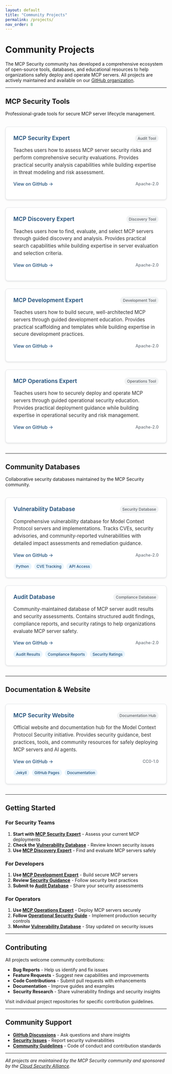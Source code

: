 ```yaml
---
layout: default
title: "Community Projects"
permalink: /projects/
nav_order: 8
---
```


# Community Projects

The MCP Security community has developed a comprehensive ecosystem of open-source tools, databases, and educational resources to help organizations safely deploy and operate MCP servers. All projects are actively maintained and available on our [GitHub organization](https://github.com/ModelContextProtocol-Security).

---

## MCP Security Tools

Professional-grade tools for secure MCP server lifecycle management.

<div class="projects-grid">
  <div class="project-card">
    <div class="project-header">
      <h3>MCP Security Expert</h3>
      <span class="project-type">Audit Tool</span>
    </div>
    <p class="project-description">
      Teaches users how to assess MCP server security risks and perform comprehensive security evaluations. Provides practical security analysis capabilities while building expertise in threat modeling and risk assessment.
    </p>
    <div class="project-links">
      <a href="https://github.com/ModelContextProtocol-Security/mcpserver-audit" class="project-link primary">View on GitHub →</a>
      <span class="project-license">Apache-2.0</span>
    </div>
  </div>

  <div class="project-card">
    <div class="project-header">
      <h3>MCP Discovery Expert</h3>
      <span class="project-type">Discovery Tool</span>
    </div>
    <p class="project-description">
      Teaches users how to find, evaluate, and select MCP servers through guided discovery and analysis. Provides practical search capabilities while building expertise in server evaluation and selection criteria.
    </p>
    <div class="project-links">
      <a href="https://github.com/ModelContextProtocol-Security/mcpserver-finder" class="project-link primary">View on GitHub →</a>
      <span class="project-license">Apache-2.0</span>
    </div>
  </div>

  <div class="project-card">
    <div class="project-header">
      <h3>MCP Development Expert</h3>
      <span class="project-type">Development Tool</span>
    </div>
    <p class="project-description">
      Teaches users how to build secure, well-architected MCP servers through guided development education. Provides practical scaffolding and templates while building expertise in secure development practices.
    </p>
    <div class="project-links">
      <a href="https://github.com/ModelContextProtocol-Security/mcpserver-builder" class="project-link primary">View on GitHub →</a>
      <span class="project-license">Apache-2.0</span>
    </div>
  </div>

  <div class="project-card">
    <div class="project-header">
      <h3>MCP Operations Expert</h3>
      <span class="project-type">Operations Tool</span>
    </div>
    <p class="project-description">
      Teaches users how to securely deploy and operate MCP servers through guided operational security education. Provides practical deployment guidance while building expertise in operational security and risk management.
    </p>
    <div class="project-links">
      <a href="https://github.com/ModelContextProtocol-Security/mcpserver-operator" class="project-link primary">View on GitHub →</a>
      <span class="project-license">Apache-2.0</span>
    </div>
  </div>
</div>

---

## Community Databases

Collaborative security databases maintained by the MCP Security community.

<div class="projects-grid">
  <div class="project-card">
    <div class="project-header">
      <h3>Vulnerability Database</h3>
      <span class="project-type">Security Database</span>
    </div>
    <p class="project-description">
      Comprehensive vulnerability database for Model Context Protocol servers and implementations. Tracks CVEs, security advisories, and community-reported vulnerabilities with detailed impact assessments and remediation guidance.
    </p>
    <div class="project-links">
      <a href="https://github.com/ModelContextProtocol-Security/vulnerability-db" class="project-link primary">View on GitHub →</a>
      <span class="project-license">Apache-2.0</span>
    </div>
    <div class="project-features">
      <span class="feature-tag">Python</span>
      <span class="feature-tag">CVE Tracking</span>
      <span class="feature-tag">API Access</span>
    </div>
  </div>

  <div class="project-card">
    <div class="project-header">
      <h3>Audit Database</h3>
      <span class="project-type">Compliance Database</span>
    </div>
    <p class="project-description">
      Community-maintained database of MCP server audit results and security assessments. Contains structured audit findings, compliance reports, and security ratings to help organizations evaluate MCP server safety.
    </p>
    <div class="project-links">
      <a href="https://github.com/ModelContextProtocol-Security/audit-db" class="project-link primary">View on GitHub →</a>
      <span class="project-license">Apache-2.0</span>
    </div>
    <div class="project-features">
      <span class="feature-tag">Audit Results</span>
      <span class="feature-tag">Compliance Reports</span>
      <span class="feature-tag">Security Ratings</span>
    </div>
  </div>
</div>

---

## Documentation & Website

<div class="projects-grid">
  <div class="project-card">
    <div class="project-header">
      <h3>MCP Security Website</h3>
      <span class="project-type">Documentation Hub</span>
    </div>
    <p class="project-description">
      Official website and documentation hub for the Model Context Protocol Security initiative. Provides security guidance, best practices, tools, and community resources for safely deploying MCP servers and AI agents.
    </p>
    <div class="project-links">
      <a href="https://github.com/ModelContextProtocol-Security/modelcontextprotocol-security.io" class="project-link primary">View on GitHub →</a>
      <span class="project-license">CC0-1.0</span>
    </div>
    <div class="project-features">
      <span class="feature-tag">Jekyll</span>
      <span class="feature-tag">GitHub Pages</span>
      <span class="feature-tag">Documentation</span>
    </div>
  </div>
</div>

---

## Getting Started

### For Security Teams
1. **Start with [MCP Security Expert](https://github.com/ModelContextProtocol-Security/mcpserver-audit)** - Assess your current MCP deployments
2. **Check the [Vulnerability Database](https://github.com/ModelContextProtocol-Security/vulnerability-db)** - Review known security issues
3. **Use [MCP Discovery Expert](https://github.com/ModelContextProtocol-Security/mcpserver-finder)** - Find and evaluate MCP servers safely

### For Developers  
1. **Use [MCP Development Expert](https://github.com/ModelContextProtocol-Security/mcpserver-builder)** - Build secure MCP servers
2. **Review [Security Guidance](/hardening/)** - Follow security best practices
3. **Submit to [Audit Database](https://github.com/ModelContextProtocol-Security/audit-db)** - Share your security assessments

### For Operators
1. **Use [MCP Operations Expert](https://github.com/ModelContextProtocol-Security/mcpserver-operator)** - Deploy MCP servers securely  
2. **Follow [Operational Security Guide](/operations/)** - Implement production security controls
3. **Monitor [Vulnerability Database](https://github.com/ModelContextProtocol-Security/vulnerability-db)** - Stay updated on security issues

---

## Contributing

All projects welcome community contributions:

- **Bug Reports** - Help us identify and fix issues
- **Feature Requests** - Suggest new capabilities and improvements  
- **Code Contributions** - Submit pull requests with enhancements
- **Documentation** - Improve guides and examples
- **Security Research** - Share vulnerability findings and security insights

Visit individual project repositories for specific contribution guidelines.

---

## Community Support

- **[GitHub Discussions](https://github.com/orgs/ModelContextProtocol-Security/discussions)** - Ask questions and share insights
- **[Security Issues](https://github.com/ModelContextProtocol-Security/vulnerability-db/issues)** - Report security vulnerabilities
- **[Community Guidelines](/community/)** - Code of conduct and contribution standards

---

*All projects are maintained by the MCP Security community and sponsored by the [Cloud Security Alliance](https://cloudsecurityalliance.org).*

<style>
.projects-grid {
  display: grid;
  grid-template-columns: repeat(auto-fit, minmax(350px, 1fr));
  gap: 1.5rem;
  margin: 2rem 0;
}

.project-card {
  background: white;
  border: 1px solid #e1e4e8;
  border-radius: 8px;
  padding: 1.5rem;
  box-shadow: 0 2px 4px rgba(0, 0, 0, 0.1);
  transition: transform 0.2s, box-shadow 0.2s;
}

.project-card:hover {
  transform: translateY(-2px);
  box-shadow: 0 4px 8px rgba(0, 0, 0, 0.15);
}

.project-header {
  display: flex;
  justify-content: space-between;
  align-items: flex-start;
  margin-bottom: 0.75rem;
}

.project-header h3 {
  color: #1f4e79;
  font-size: 1.1rem;
  font-weight: 600;
  margin: 0;
  flex: 1;
}

.project-type {
  background: #f1f3f4;
  color: #5f6368;
  padding: 0.25rem 0.5rem;
  border-radius: 12px;
  font-size: 0.75rem;
  font-weight: 500;
  white-space: nowrap;
  margin-left: 0.5rem;
}

.project-description {
  color: #333333;
  margin-bottom: 1rem;
  line-height: 1.5;
  font-size: 0.95rem;
}

.project-links {
  display: flex;
  justify-content: space-between;
  align-items: center;
  margin-bottom: 1rem;
}

.project-link.primary {
  color: #1f4e79;
  text-decoration: none;
  font-weight: 500;
  font-size: 0.9rem;
}

.project-link.primary:hover {
  color: #0066cc;
  text-decoration: underline;
}

.project-license {
  color: #6c757d;
  font-size: 0.8rem;
  font-weight: 500;
}

.project-features {
  display: flex;
  gap: 0.5rem;
  flex-wrap: wrap;
}

.feature-tag {
  background: #e8f4fd;
  color: #1f4e79;
  padding: 0.2rem 0.5rem;
  border-radius: 12px;
  font-size: 0.75rem;
  font-weight: 500;
}

@media (max-width: 768px) {
  .projects-grid {
    grid-template-columns: 1fr;
  }
  
  .project-header {
    flex-direction: column;
    align-items: flex-start;
  }
  
  .project-type {
    margin-left: 0;
    margin-top: 0.5rem;
  }
  
  .project-links {
    flex-direction: column;
    align-items: flex-start;
    gap: 0.5rem;
  }
}
</style>
